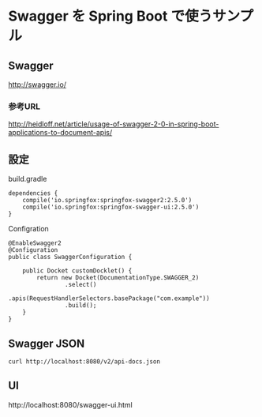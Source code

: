# Swagger を Spring Boot で使うサンプル

## Swagger
http://swagger.io/

### 参考URL
http://heidloff.net/article/usage-of-swagger-2-0-in-spring-boot-applications-to-document-apis/

## 設定
build.gradle
```
dependencies {
	compile('io.springfox:springfox-swagger2:2.5.0')
	compile('io.springfox:springfox-swagger-ui:2.5.0')
}
```

Configration
```
@EnableSwagger2
@Configuration
public class SwaggerConfiguration {

    public Docket customDocklet() {
        return new Docket(DocumentationType.SWAGGER_2)
                .select()
                .apis(RequestHandlerSelectors.basePackage("com.example"))
                .build();
    }
}
```

## Swagger JSON
```
curl http://localhost:8080/v2/api-docs.json
```

## UI 
http://localhost:8080/swagger-ui.html